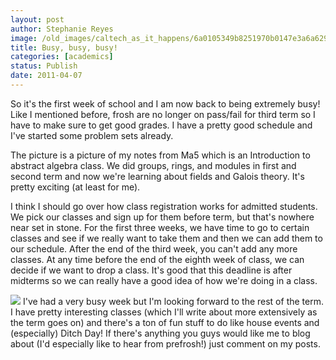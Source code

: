 ```yaml
---
layout: post
author: Stephanie Reyes
image: /old_images/caltech_as_it_happens/6a0105349b8251970b0147e3a6a629970b.jpg
title: Busy, busy, busy! 
categories: [academics]
status: Publish
date: 2011-04-07
---
```



So it's the first week of school and I am now back to being extremely busy! Like I mentioned before, frosh are no longer on pass/fail for third term so I have to make sure to get good grades. I have a pretty good schedule and I've started some problem sets already.

The picture is a picture of my notes from Ma5 which is an Introduction to abstract algebra class. We did groups, rings, and modules in first and second term and now we're learning about fields and Galois theory. It's pretty exciting (at least for me).

I think I should go over how class registration works for admitted students. We pick our classes and sign up for them before term, but that's nowhere near set in stone. For the first three weeks, we have time to go to certain classes and see if we really want to take them and then we can add them to our schedule. After the end of the third week, you can't add any more classes. At any time before the end of the eighth week of class, we can decide if we want to drop a class. It's good that this deadline is after midterms so we can really have a good idea of how we're doing in a class.


![](/old_images/caltech_as_it_happens/6a0105349b8251970b014e8726579e970d.jpg)
I've had a very busy week but I'm looking forward to the rest of the term. I have pretty interesting classes (which I'll write about more extensively as the term goes on) and there's a ton of fun stuff to do like house events and (especially) Ditch Day! If there's anything you guys would like me to blog about (I'd especially like to hear from prefrosh!) just comment on my posts.

